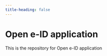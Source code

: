 ```yaml
---
title-heading: false
---
```


# Open e-ID application

This is the repository for Open e-ID application

